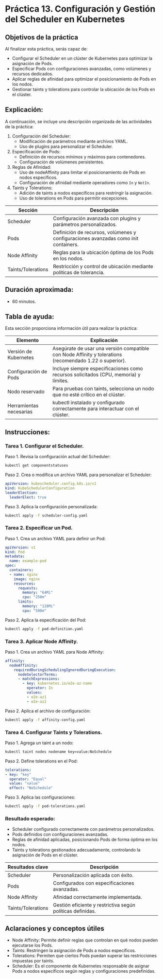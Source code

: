 # Práctica 13. Configuración y Gestión del Scheduler en Kubernetes

## Objetivos de la práctica

Al finalizar esta práctica, serás capaz de:

- Configurar el Scheduler en un clúster de Kubernetes para optimizar la asignación de Pods.
- Especificar Pods con configuraciones avanzadas, como volúmenes y recursos dedicados.
- Aplicar reglas de afinidad para optimizar el posicionamiento de Pods en los nodos.
- Gestionar taints y tolerations para controlar la ubicación de los Pods en el clúster.

## Explicación:

A continuación, se incluye una descripción organizada de las actividades de la práctica:

1. Configuración del Scheduler:
   - Modificación de parámetros mediante archivos YAML.
   - Uso de plugins para personalizar el Scheduler.
2. Especificación de Pods:
   - Definición de recursos mínimos y máximos para contenedores.
   - Configuración de volúmenes persistentes.
3. Reglas de Afinidad:
   - Uso de nodeAffinity para limitar el posicionamiento de Pods en nodos específicos.
   - Configuración de afinidad mediante operadores como `In` y `NotIn`.
4. Taints y Tolerations:
   - Adición de taints a nodos específicos para restringir la asignación.
   - Uso de tolerations en Pods para permitir excepciones.

| Sección        | Descripción                                                                     |
| ------------------ | ----------------------------------------------------------------------------------- |
| Scheduler          | Configuración avanzada con plugins y parámetros personalizados.                     |
| Pods               | Definición de recursos, volúmenes y configuraciones avanzadas como init containers. |
| Node Affinity      | Reglas para la ubicación óptima de los Pods en los nodos.                           |
| Taints/Tolerations | Restricción y control de ubicación mediante políticas de tolerancia.                |

## Duración aproximada:

- 60 minutos.

## Tabla de ayuda:

Esta sección proporciona información útil para realizar la práctica:

| Elemento                | Explicación                                                                                         |
| --------------------------- | ------------------------------------------------------------------------------------------------------- |
| Versión de Kubernetes   | Asegúrate de usar una versión compatible con Node Affinity y tolerations (recomendado 1.22 o superior). |
| Configuración de Pods   | Incluye siempre especificaciones como recursos solicitados (CPU, memoria) y límites.                    |
| Nodo reservado          | Para pruebas con taints, selecciona un nodo que no esté crítico en el clúster.                          |
| Herramientas necesarias | kubectl instalado y configurado correctamente para interactuar con el clúster.                          |

## Instrucciones:

### Tarea 1. Configurar el Scheduler.

Paso 1. Revisa la configuración actual del Scheduler:
   
   ```bash
   kubectl get componentstatuses
   ```

Paso 2. Crea o modifica un archivo YAML para personalizar el Scheduler:
   
   ```yaml
   apiVersion: kubescheduler.config.k8s.io/v1
   kind: KubeSchedulerConfiguration
   leaderElection:
     leaderElect: true
   ```

Paso 3. Aplica la configuración personalizada:
   
   ```bash
   kubectl apply -f scheduler-config.yaml
   ```

### Tarea 2. Especificar un Pod.

Paso 1. Crea un archivo YAML para definir un Pod:
   
   ```yaml
   apiVersion: v1
   kind: Pod
   metadata:
     name: example-pod
   spec:
     containers:
     - name: nginx
       image: nginx
       resources:
         requests:
           memory: "64Mi"
           cpu: "250m"
         limits:
           memory: "128Mi"
           cpu: "500m"
   ```

Paso 2. Aplica la especificación del Pod:
   
   ```bash
   kubectl apply -f pod-definition.yaml
   ```

### Tarea 3. Aplicar Node Affinity.

Paso 1. Crea un archivo YAML para Node Affinity:
   
   ```yaml
   affinity:
     nodeAffinity:
       requiredDuringSchedulingIgnoredDuringExecution:
         nodeSelectorTerms:
         - matchExpressions:
           - key: kubernetes.io/e2e-az-name
             operator: In
             values:
             - e2e-az1
             - e2e-az2
   ```

Paso 2. Aplica el archivo de configuración:
   
   ```bash
   kubectl apply -f affinity-config.yaml
   ```

### Tarea 4. Configurar Taints y Tolerations.

Paso 1. Agrega un taint a un nodo:
   
   ```bash
   kubectl taint nodes nodename key=value:NoSchedule
   ```

Paso 2. Define tolerations en el Pod:
   
   ```yaml
   tolerations:
   - key: "key"
     operator: "Equal"
     value: "value"
     effect: "NoSchedule"
   ```

Paso 3. Aplica las configuraciones:
   
   ```bash
   kubectl apply -f pod-tolerations.yaml
   ```

### Resultado esperado:

- Scheduler configurado correctamente con parámetros personalizados.
- Pods definidos con configuraciones avanzadas.
- Reglas de afinidad aplicadas, posicionando Pods de forma óptima en los nodos.
- Taints y tolerations gestionados adecuadamente, controlando la asignación de Pods en el clúster.

| Resultados clave | Descripción                                            |
| -------------------- | ---------------------------------------------------------- |
| Scheduler            | Personalización aplicada con éxito.                        |
| Pods                 | Configurados con especificaciones avanzadas.               |
| Node Affinity        | Afinidad correctamente implementada.                       |
| Taints/Tolerations   | Gestión eficiente y restrictiva según políticas definidas. |

## Aclaraciones y conceptos útiles

- Node Affinity: Permite definir reglas que controlan en qué nodos pueden ejecutarse los Pods.
- Taints: Restringen la asignación de Pods a nodos específicos.
- Tolerations: Permiten que ciertos Pods puedan superar las restricciones impuestas por taints.
- Scheduler: Es el componente de Kubernetes responsable de asignar Pods a nodos específicos según reglas y configuraciones predefinidas.
